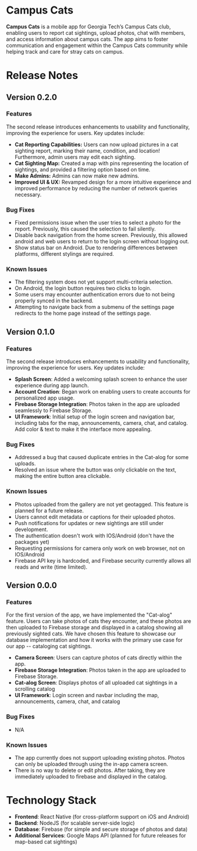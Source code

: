 # Campus Cats

**Campus Cats** is a mobile app for Georgia Tech’s Campus Cats club, enabling users to report cat sightings, upload photos, chat with members, and access information about campus cats. The app aims to foster communication and engagement within the Campus Cats community while helping track and care for stray cats on campus.

# Release Notes

## Version 0.2.0

### Features

The second release introduces enhancements to usability and functionality, improving the experience for users. Key updates include:

- **Cat Reporting Capabilities:** Users can now upload pictures in a cat sighting report, marking their name, condition, and location! Furthermore, admin users may edit each sighting.
- **Cat Sighting Map:** Created a map with pins representing the location of sightings, and provided a filtering option based on time.
- **Make Admins:** Admins can now make new admins.
- **Improved UI & UX:** Revamped design for a more intuitive experience and improved performance by reducing the number of network queries necessary.

### Bug Fixes

- Fixed permissions issue when the user tries to select a photo for the report. Previously, this caused the selection to fail silently.
- Disable back navigation from the home screen. Previously, this allowed android and web users to return to the login screen without logging out.
- Show status bar on Android. Due to rendering differences between platforms, different stylings are required.

### Known Issues

- The filtering system does not yet support multi-criteria selection.
- On Android, the login button requires two clicks to login.
- Some users may encounter authentication errors due to not being properly synced in the backend.
- Attempting to navigate back from a submenu of the settings page redirects to the home page instead of the settings page.


## Version 0.1.0

### Features
The second release introduces enhancements to usability and functionality, improving the experience for users. Key updates include:

- **Splash Screen**: Added a welcoming splash screen to enhance the user experience during app launch.
- **Account Creation**: Began work on enabling users to create accounts for personalized app usage.
- **Firebase Storage Integration**: Photos taken in the app are uploaded seamlessly to Firebase Storage.
- **UI Framework**: Initial setup of the login screen and navigation bar, including tabs for the map, announcements, camera, chat, and catalog. Add color & text to make it the interface more appealing. 

### Bug Fixes
- Addressed a bug that caused duplicate entries in the Cat-alog for some uploads.
- Resolved an issue where the button was only clickable on the text, making the entire button area clickable.

### Known Issues
- Photos uploaded from the gallery are not yet geotagged. This feature is planned for a future release.
- Users cannot edit metadata or captions for their uploaded photos.
- Push notifications for updates or new sightings are still under development.
- The authentication doesn't work with IOS/Android (don't have the packages yet)
- Requesting permissions for camera only work on web browser, not on IOS/Android
- Firebase API key is hardcoded, and Firebase security currently allows all
reads and write (time limited).


## Version 0.0.0

### Features
For the first version of the app, we have implemented the "Cat-alog" feature. Users can take photos of cats they encounter, and these photos are then uploaded to Firebase storage and displayed in a catalog showing all previously sighted cats. We have chosen this feature to showcase our database implementation and how it works with the primary use case for our app -- cataloging cat sightings.

- **Camera Screen**: Users can capture photos of cats directly within the app.
- **Firebase Storage Integration**: Photos taken in the app are uploaded to Firebase Storage.
- **Cat-alog Screen**: Displays photos of all uploaded cat sightings in a scrolling catalog
- **UI Framework**: Login screen and navbar including the map, announcements, camera, chat, and catalog

### Bug Fixes
- N/A

### Known Issues
- The app currently does not support uploading existing photos. Photos can only be uploaded through using the in-app camera screen.
- There is no way to delete or edit photos. After taking, they are immediately uploaded to firebase and displayed in the catalog.

# Technology Stack

- **Frontend**: React Native (for cross-platform support on iOS and Android)
- **Backend**: NodeJS (for scalable server-side logic)
- **Database**: Firebase (for simple and secure storage of photos and data)
- **Additional Services**: Google Maps API (planned for future releases for map-based cat sightings)

